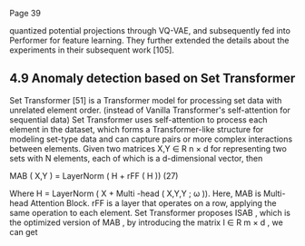 Page 39

quantized potential projections through VQ-VAE, and subsequently fed into Performer for feature learning. They further extended the details about the experiments in their subsequent work [105].

## 4.9 Anomaly detection based on Set Transformer

Set Transformer [51] is a Transformer model for processing set data with unrelated element order. (instead of Vanilla Transformer's self-attention for sequential data) Set Transformer uses self-attention to process each element in the dataset, which forms a Transformer-like structure for modeling set-type data and can capture pairs or more complex interactions between elements. Given two matrices X,Y ∈ R n × d for representing two sets with N elements, each of which is a d-dimensional vector, then

MAB ( X,Y ) = LayerNorm ( H + rFF ( H )) (27)

Where H = LayerNorm ( X + Multi -head ( X,Y,Y ; ω )). Here, MAB is Multi-head Attention Block. rFF is a layer that operates on a row, applying the same operation to each element. Set Transformer proposes ISAB , which is the optimized version of MAB , by introducing the matrix I ∈ R m × d , we can get